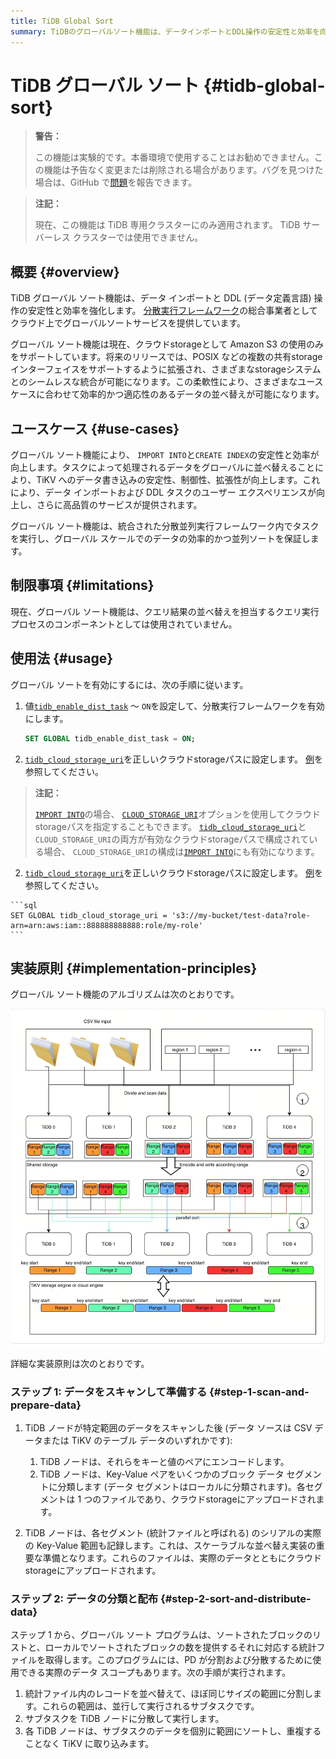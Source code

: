 ```yaml
---
title: TiDB Global Sort
summary: TiDBのグローバルソート機能は、データインポートとDDL操作の安定性と効率を向上させます。現在はAmazon S3のみをサポートしており、将来のリリースでは他のstorageインターフェイスもサポートする予定です。この機能により、データの並べ替えが効率的に行えます。グローバルソート機能は`IMPORT INTO`と`CREATE INDEX`の安定性と効率を向上させ、データの効率的かつ並列ソートを保証します。現在はクエリ結果の並べ替えを担当するコンポーネントとしては使用されていません。使用法は、`tidb_enable_dist_task`を`ON`に設定し、`tidb_cloud_storage_uri`を正しいクラウドstorageパスに設定することです。グローバルソート機能のアルゴリズムは、データのスキャンと準備、データの分類と配布の2つのステップで構成されています。
---
```


<!-- markdownlint-disable MD029 -->

<!-- markdownlint-disable MD046 -->

# TiDB グローバル ソート {#tidb-global-sort}

> **警告：**
>
> この機能は実験的です。本番環境で使用することはお勧めできません。この機能は予告なく変更または削除される場合があります。バグを見つけた場合は、GitHub で[問題](https://github.com/pingcap/tidb/issues)を報告できます。

<CustomContent platform="tidb-cloud">

> **注記：**
>
> 現在、この機能は TiDB 専用クラスターにのみ適用されます。 TiDB サーバーレス クラスターでは使用できません。

</CustomContent>

## 概要 {#overview}

TiDB グローバル ソート機能は、データ インポートと DDL (データ定義言語) 操作の安定性と効率を強化します。 [分散実行フレームワーク](/tidb-distributed-execution-framework.md)の総合事業者としてクラウド上でグローバルソートサービスを提供しています。

グローバル ソート機能は現在、クラウドstorageとして Amazon S3 の使用のみをサポートしています。将来のリリースでは、POSIX などの複数の共有storageインターフェイスをサポートするように拡張され、さまざまなstorageシステムとのシームレスな統合が可能になります。この柔軟性により、さまざまなユースケースに合わせて効率的かつ適応性のあるデータの並べ替えが可能になります。

## ユースケース {#use-cases}

グローバル ソート機能により、 `IMPORT INTO`と`CREATE INDEX`の安定性と効率が向上します。タスクによって処理されるデータをグローバルに並べ替えることにより、TiKV へのデータ書き込みの安定性、制御性、拡張性が向上します。これにより、データ インポートおよび DDL タスクのユーザー エクスペリエンスが向上し、さらに高品質のサービスが提供されます。

グローバル ソート機能は、統合された分散並列実行フレームワーク内でタスクを実行し、グローバル スケールでのデータの効率的かつ並列ソートを保証します。

## 制限事項 {#limitations}

現在、グローバル ソート機能は、クエリ結果の並べ替えを担当するクエリ実行プロセスのコンポーネントとしては使用されていません。

## 使用法 {#usage}

グローバル ソートを有効にするには、次の手順に従います。

1.  値[`tidb_enable_dist_task`](/system-variables.md#tidb_enable_dist_task-new-in-v710) ～ `ON`を設定して、分散実行フレームワークを有効にします。

    ```sql
    SET GLOBAL tidb_enable_dist_task = ON;
    ```

<CustomContent platform="tidb">

2.  [`tidb_cloud_storage_uri`](/system-variables.md#tidb_cloud_storage_uri-new-in-v740)を正しいクラウドstorageパスに設定します。 [例](/br/backup-and-restore-storages.md)を参照してください。

> **注記：**
>
> [`IMPORT INTO`](/sql-statements/sql-statement-import-into.md)の場合、 [`CLOUD_STORAGE_URI`](/sql-statements/sql-statement-import-into.md#withoptions)オプションを使用してクラウドstorageパスを指定することもできます。 [`tidb_cloud_storage_uri`](/system-variables.md#tidb_cloud_storage_uri-new-in-v740)と`CLOUD_STORAGE_URI`の両方が有効なクラウドstorageパスで構成されている場合、 `CLOUD_STORAGE_URI`の構成は[`IMPORT INTO`](/sql-statements/sql-statement-import-into.md)にも有効になります。

</CustomContent>
<CustomContent platform="tidb-cloud">

2.  [`tidb_cloud_storage_uri`](/system-variables.md#tidb_cloud_storage_uri-new-in-v740)を正しいクラウドstorageパスに設定します。 [例](https://docs.pingcap.com/tidb/stable/backup-and-restore-storages)を参照してください。

</CustomContent>

    ```sql
    SET GLOBAL tidb_cloud_storage_uri = 's3://my-bucket/test-data?role-arn=arn:aws:iam::888888888888:role/my-role'
    ```

## 実装原則 {#implementation-principles}

グローバル ソート機能のアルゴリズムは次のとおりです。

![Algorithm of Global Sort](/media/dist-task/global-sort.jpeg)

詳細な実装原則は次のとおりです。

### ステップ 1: データをスキャンして準備する {#step-1-scan-and-prepare-data}

1.  TiDB ノードが特定範囲のデータをスキャンした後 (データ ソースは CSV データまたは TiKV のテーブル データのいずれかです):

    1.  TiDB ノードは、それらをキーと値のペアにエンコードします。
    2.  TiDB ノードは、Key-Value ペアをいくつかのブロック データ セグメントに分類します (データ セグメントはローカルに分類されます)。各セグメントは 1 つのファイルであり、クラウドstorageにアップロードされます。

2.  TiDB ノードは、各セグメント (統計ファイルと呼ばれる) のシリアルの実際の Key-Value 範囲も記録します。これは、スケーラブルな並べ替え実装の重要な準備となります。これらのファイルは、実際のデータとともにクラウドstorageにアップロードされます。

### ステップ 2: データの分類と配布 {#step-2-sort-and-distribute-data}

ステップ 1 から、グローバル ソート プログラムは、ソートされたブロックのリストと、ローカルでソートされたブロックの数を提供するそれに対応する統計ファイルを取得します。このプログラムには、PD が分割および分散するために使用できる実際のデータ スコープもあります。次の手順が実行されます。

1.  統計ファイル内のレコードを並べ替えて、ほぼ同じサイズの範囲に分割します。これらの範囲は、並行して実行されるサブタスクです。
2.  サブタスクを TiDB ノードに分散して実行します。
3.  各 TiDB ノードは、サブタスクのデータを個別に範囲にソートし、重複することなく TiKV に取り込みます。
